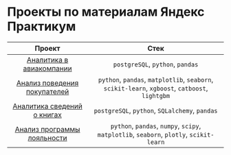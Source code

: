 # Проекты по материалам Яндекс Практикум
| __Проект__ | __Стек__ |
| :--------------------: | :---------------------: |
| [Аналитика в авиакомпании](https://nbviewer.org/github/ostrog17/Yandex/blob/main/airlines.ipynb) | `postgreSQL`, `python`, `pandas` |
| [Анализ поведения покупателей](https://nbviewer.org/github/ostrog17/Yandex/blob/main/customer_behaviour.ipynb) | `python`, `pandas`, `matplotlib`, `seaborn`, `scikit-learn`, `xgboost`, `catboost`, `lightgbm` |
| [Аналитика сведений о книгах](https://nbviewer.org/github/ostrog17/Yandex/blob/main/books.ipynb) | `postgreSQL`, `python`, `SQLalchemy`, `pandas` |
| [Анализ программы лояльности](https://nbviewer.org/github/ostrog17/Yandex/blob/main/store_loyalty_program.ipynb) | `python`, `pandas`, `numpy`, `scipy`, `matplotlib`, `seaborn`, `plotly`, `scikit-learn` |
